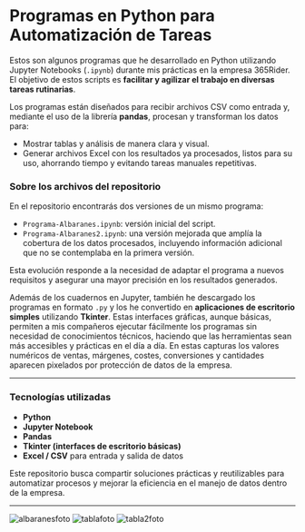 # Programas en Python para Automatización de Tareas

Estos son algunos programas que he desarrollado en Python utilizando Jupyter Notebooks (`.ipynb`) durante mis prácticas en la empresa 365Rider. El objetivo de estos scripts es **facilitar y agilizar el trabajo en diversas tareas rutinarias**.

Los programas están diseñados para recibir archivos CSV como entrada y, mediante el uso de la librería **pandas**, procesan y transforman los datos para:

- Mostrar tablas y análisis de manera clara y visual.
- Generar archivos Excel con los resultados ya procesados, listos para su uso, ahorrando tiempo y evitando tareas manuales repetitivas.

### Sobre los archivos del repositorio

En el repositorio encontrarás dos versiones de un mismo programa:

- `Programa-Albaranes.ipynb`: versión inicial del script.
- `Programa-Albaranes2.ipynb`: una versión mejorada que amplía la cobertura de los datos procesados, incluyendo información adicional que no se contemplaba en la primera versión.

Esta evolución responde a la necesidad de adaptar el programa a nuevos requisitos y asegurar una mayor precisión en los resultados generados.

Además de los cuadernos en Jupyter, también he descargado los programas en formato `.py` y los he convertido en **aplicaciones de escritorio simples** utilizando **Tkinter**. Estas interfaces gráficas, aunque básicas, permiten a mis compañeros ejecutar fácilmente los programas sin necesidad de conocimientos técnicos, haciendo que las herramientas sean más accesibles y prácticas en el día a día.
En estas capturas los valores numéricos de ventas, márgenes, costes, conversiones y cantidades aparecen pixelados por protección de datos de la empresa.

---

### Tecnologías utilizadas

- **Python**  
- **Jupyter Notebook**  
- **Pandas**  
- **Tkinter (interfaces de escritorio básicas)**  
- **Excel / CSV** para entrada y salida de datos

Este repositorio busca compartir soluciones prácticas y reutilizables para automatizar procesos y mejorar la eficiencia en el manejo de datos dentro de la empresa.

---

![albaranesfoto](https://github.com/user-attachments/assets/45058659-4a73-446e-b2ef-1e6bbdd9bda0)
![tablafoto](https://github.com/user-attachments/assets/561a4f96-dcdd-46f3-9632-f29d95a15712)
![tabla2foto](https://github.com/user-attachments/assets/0ce480ec-f286-4afd-93a6-bfeea94e21d5)




